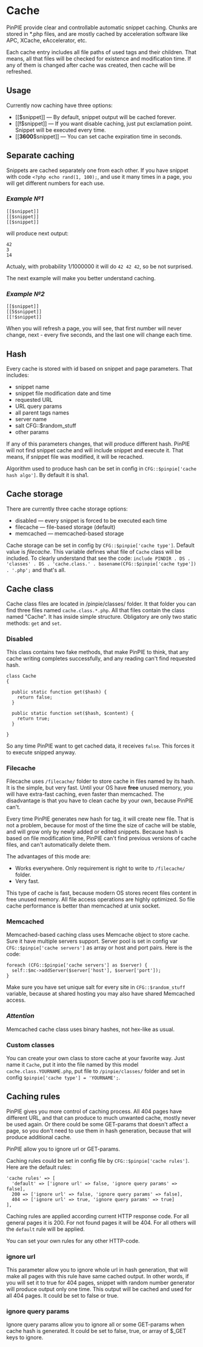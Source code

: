 # Cache
PinPIE provide clear and controllable automatic snippet caching. Chunks are stored in \*.php files, and are mostly cached by acceleration software like APC, XCache, eAccelerator, etc.

Each cache entry includes all file paths of used tags and their children. That means, all that files will be checked for existence and modification time. If any of them is changed after cache was created, then cache will be refreshed.

## Usage
Currently now caching have three options:
 * [[$snippet]] &mdash; By default, snippet output will be cached forever.
 * [[**!**$snippet]] &mdash; If you want disable caching, just put exclamation point. Snippet will be executed every time.
 * [[**3600**$snippet]] &mdash; You can set cache expiration time in seconds.
 
## Separate caching
 Snippets are cached separately one from each other. If you have snippet with code ```<?php echo rand(1, 100);```, and use it many times in a page, you will get different numbers for each use.
 
### *Example №1*
```
[[$snippet]]
[[$snippet]]
[[$snippet]]
```
 will produce next output:  
```
42
3
14
```
Actualy, with probability 1/1000000 it will do ```42 42 42```, so be not surprised.

The next example will make you better understand caching.

### *Example №2*
```
[[$snippet]]
[[5$snippet]]
[[!$snippet]]
```
When you will refresh a page, you will see, that first number will never change, next - every five seconds, and the last one will change each time.  


## Hash
Every cache is stored with id based on snippet and page parameters. That includes:
* snippet name
* snippet file modification date and time
* requested URL
* URL query params
* all parent tags names
* server name
* salt CFG::$random_stuff
* other params

If any of this parameters changes, that will produce different hash. PinPIE will not find snippet cache and will include snippet and execute it. That means, if snippet file was modified, it will be recached.

Algorithm used to produce hash can be set in config in ```CFG::$pinpie['cache hash algo']```. By default it is sha1.

## Cache storage

There are currently three cache storage options:
 * disabled &mdash; every snippet is forced to be executed each time
 * filecache &mdash; file-based storage (default)
 * memcached &mdash; memcached-based storage 

Cache storage can be set in config by ```CFG::$pinpie['cache type']```. Default value is *filecache*. This variable defines what file of ```Cache``` class will be included. To clearly understand that see the code: ```include PINDIR . DS . 'classes' . DS . 'cache.class.' . basename(CFG::$pinpie['cache type']) . '.php';``` and that's all.

## Cache class
Cache class files are located in /pinpie/classes/ folder. It that folder you can find three files named ```cache.class.*.php```. All that files contain the class named "Cache".  It has inside simple structure. Obligatory are only two static methods: ```get``` and ```set```.
  
### Disabled
This class contains two fake methods, that make PinPIE to think, that any cache writing completes successfully, and any reading can't find requested hash.
```
class Cache
{

  public static function get($hash) {
    return false;
  }

  public static function set($hash, $content) {
    return true;
  }

}
```

So any time PinPIE want to get cached data, it receives ```false```. This forces it to execute snipped anyway.

### Filecache
Filecache uses ```/filecache/``` folder to store cache in files named by its hash. It is the simple, but very fast. Until your OS have **free** unused memory, you will have extra-fast caching, even faster than memcached. The disadvantage is that you have to clean cache by your own, because PinPIE can't.

Every time PinPIE generates new hash for tag, it will create new file. That is not a problem, because for most of the time the size of cache will be stable, and will grow only by newly added or edited snippets. Because hash is based on file modification time, PinPIE can't find previous versions of cache files, and can't automatically delete them. 

The advantages of this mode are:
* Works everywhere. Only requirement is right to write to ```/filecache/``` folder.
* Very fast.

This type of cache is fast, because modern OS stores recent files content in free unused memory. All file access operations are highly optimized. So file cache performance is better than memcached at unix socket.

### Memcached
Memcached-based caching class uses Memcache object to store cache. Sure it have multiple servers support. Server pool is set in config var ```CFG::$pinpie['cache servers']``` as array or host and port pairs. Here is the code:
```
foreach (CFG::$pinpie['cache servers'] as $server) {
  self::$mc->addServer($server['host'], $server['port']);
}
```
Make sure you have set unique salt for every site in ```CFG::$random_stuff``` variable, because at shared hosting you may also have shared Memcached access.  
### *Attention*
Memcached cache class uses binary hashes, not hex-like as usual.

### Custom classes
You can create your own class to store cache at your favorite way. Just name it ```Cache```, put it into the file named by this model ```cache.class.YOURNAME.php```, put file to ```/pinpie/classes/``` folder and set in config  ```$pinpie['cache type'] = 'YOURNAME';```.

## Caching rules
PinPIE gives you more control of caching process. All 404 pages have different URL, and that can produce to much unwanted cache, mostly never be used again. Or there could be some GET-params that doesn't affect a page, so you don't need to use them in hash generation, because that will produce additional cache.

PinPIE allow you to ignore url or GET-params.

Caching rules could be set in config file by ```CFG::$pinpie['cache rules']```. Here are the default rules:
```
'cache rules' => [
  'default' => ['ignore url' => false, 'ignore query params' => false],
  200 => ['ignore url' => false, 'ignore query params' => false],
  404 => ['ignore url' => true, 'ignore query params' => true]
],
```
Caching rules are applied according current HTTP response code. For all general pages it is 200. For not found pages it will be 404. For all others will the ```default``` rule will be applied.

You can set your own rules for any other HTTP-code. 

### ignore url
This parameter allow you to ignore whole url in hash generation, that will make all pages with this rule have same cached output. In other words, if you will set it to true for 404 pages, snippet with random number generator will produce output only one time. This output will be cached and used for all 404 pages.
It could be set to false or true.

### ignore query params
Ignore query params allow you to ignore all or some GET-params when cache hash is generated. It could be set to false, true, or array of $_GET keys to ignore.